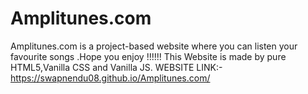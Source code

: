 # Amplitunes.com
Amplitunes.com is a project-based website where you can listen your favourite songs .Hope you enjoy !!!!!!
This Website is made by pure HTML5,Vanilla CSS and Vanilla JS.
WEBSITE LINK:- https://swapnendu08.github.io/Amplitunes.com/
